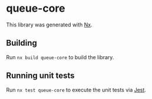 # queue-core

This library was generated with [Nx](https://nx.dev).

## Building

Run `nx build queue-core` to build the library.

## Running unit tests

Run `nx test queue-core` to execute the unit tests via [Jest](https://jestjs.io).
